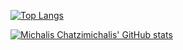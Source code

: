 [![Top Langs](https://github-readme-stats.vercel.app/api/top-langs/?username=Michalis-Chatzimichalis&layout=donut)](https://github.com/Michalis-Chatzimichalis/profile)

[![Michalis Chatzimichalis' GitHub stats](https://github-readme-stats.vercel.app/api?username=Michalis-Chatzimichalis&show_icons=true&theme=cobalt)](https://github.com/Michalis-Chatzimichalis/profile)

